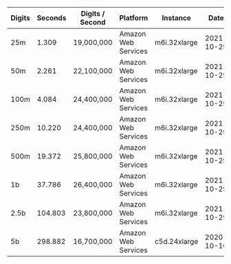 | Digits | Seconds | Digits / Second | Platform | Instance | Date | Files |
| ------ | ------- | --------------- | -------- | -------- | ---- | ----- |
| 25m | 1.309 | 19,000,000 | Amazon Web Services | m6i.32xlarge | 2021-10-29 | [cfg](../Amazon%20Web%20Services/m6i.32xlarge/Lemniscate%20Constant%20%5Bagm-pi%5D/Lemniscate%20-%2020211029-155012.cfg) [out](../Amazon%20Web%20Services/m6i.32xlarge/Lemniscate%20Constant%20%5Bagm-pi%5D/Lemniscate%20-%2020211029-155012.out) [txt](../Amazon%20Web%20Services/m6i.32xlarge/Lemniscate%20Constant%20%5Bagm-pi%5D/Lemniscate%20-%2020211029-155012.txt) |
| 50m | 2.261 | 22,100,000 | Amazon Web Services | m6i.32xlarge | 2021-10-29 | [cfg](../Amazon%20Web%20Services/m6i.32xlarge/Lemniscate%20Constant%20%5Bagm-pi%5D/Lemniscate%20-%2020211029-161759.cfg) [out](../Amazon%20Web%20Services/m6i.32xlarge/Lemniscate%20Constant%20%5Bagm-pi%5D/Lemniscate%20-%2020211029-161759.out) [txt](../Amazon%20Web%20Services/m6i.32xlarge/Lemniscate%20Constant%20%5Bagm-pi%5D/Lemniscate%20-%2020211029-161759.txt) |
| 100m | 4.084 | 24,400,000 | Amazon Web Services | m6i.32xlarge | 2021-10-29 | [cfg](../Amazon%20Web%20Services/m6i.32xlarge/Lemniscate%20Constant%20%5Bagm-pi%5D/Lemniscate%20-%2020211029-161821.cfg) [out](../Amazon%20Web%20Services/m6i.32xlarge/Lemniscate%20Constant%20%5Bagm-pi%5D/Lemniscate%20-%2020211029-161821.out) [txt](../Amazon%20Web%20Services/m6i.32xlarge/Lemniscate%20Constant%20%5Bagm-pi%5D/Lemniscate%20-%2020211029-161821.txt) |
| 250m | 10.220 | 24,400,000 | Amazon Web Services | m6i.32xlarge | 2021-10-29 | [cfg](../Amazon%20Web%20Services/m6i.32xlarge/Lemniscate%20Constant%20%5Bagm-pi%5D/Lemniscate%20-%2020211029-161834.cfg) [out](../Amazon%20Web%20Services/m6i.32xlarge/Lemniscate%20Constant%20%5Bagm-pi%5D/Lemniscate%20-%2020211029-161834.out) [txt](../Amazon%20Web%20Services/m6i.32xlarge/Lemniscate%20Constant%20%5Bagm-pi%5D/Lemniscate%20-%2020211029-161834.txt) |
| 500m | 19.372 | 25,800,000 | Amazon Web Services | m6i.32xlarge | 2021-10-29 | [cfg](../Amazon%20Web%20Services/m6i.32xlarge/Lemniscate%20Constant%20%5Bagm-pi%5D/Lemniscate%20-%2020211029-173251.cfg) [out](../Amazon%20Web%20Services/m6i.32xlarge/Lemniscate%20Constant%20%5Bagm-pi%5D/Lemniscate%20-%2020211029-173251.out) [txt](../Amazon%20Web%20Services/m6i.32xlarge/Lemniscate%20Constant%20%5Bagm-pi%5D/Lemniscate%20-%2020211029-173251.txt) |
| 1b | 37.786 | 26,400,000 | Amazon Web Services | m6i.32xlarge | 2021-10-29 | [cfg](../Amazon%20Web%20Services/m6i.32xlarge/Lemniscate%20Constant%20%5Bagm-pi%5D/Lemniscate%20-%2020211029-173333.cfg) [out](../Amazon%20Web%20Services/m6i.32xlarge/Lemniscate%20Constant%20%5Bagm-pi%5D/Lemniscate%20-%2020211029-173333.out) [txt](../Amazon%20Web%20Services/m6i.32xlarge/Lemniscate%20Constant%20%5Bagm-pi%5D/Lemniscate%20-%2020211029-173333.txt) |
| 2.5b | 104.803 | 23,800,000 | Amazon Web Services | m6i.32xlarge | 2021-10-29 | [cfg](../Amazon%20Web%20Services/m6i.32xlarge/Lemniscate%20Constant%20%5Bagm-pi%5D/Lemniscate%20-%2020211029-205521.cfg) [out](../Amazon%20Web%20Services/m6i.32xlarge/Lemniscate%20Constant%20%5Bagm-pi%5D/Lemniscate%20-%2020211029-205521.out) [txt](../Amazon%20Web%20Services/m6i.32xlarge/Lemniscate%20Constant%20%5Bagm-pi%5D/Lemniscate%20-%2020211029-205521.txt) |
| 5b | 298.882 | 16,700,000 | Amazon Web Services | c5d.24xlarge | 2020-10-10 | [cfg](../Amazon%20Web%20Services/c5d.24xlarge/Lemniscate%20Constant%20%5Bagm-pi%5D/Lemniscate%20-%2020201010-235456.cfg) [out](../Amazon%20Web%20Services/c5d.24xlarge/Lemniscate%20Constant%20%5Bagm-pi%5D/Lemniscate%20-%2020201010-235456.out) [txt](../Amazon%20Web%20Services/c5d.24xlarge/Lemniscate%20Constant%20%5Bagm-pi%5D/Lemniscate%20-%2020201010-235456.txt) |
